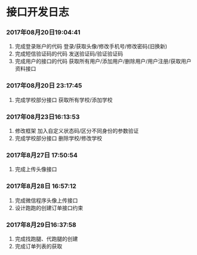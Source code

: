 # 接口开发日志
### 2017年08月20日19:04:41
1. 完成登录账户的代码
    登录/获取头像/修改手机号/修改密码(旧换新)
2. 完成短信验证码的代码
    发送验证码/验证验证码
3. 完成用户的接口的代码
    获取所有用户/添加用户/删除用户/用户注册/获取用户资料接口

### 2017年08月20日 23:17:45
1. 完成学校部分接口
    获取所有学校/添加学校
### 2017年08月23日16:13:53
1. 修改框架
    加入自定义状态码/区分不同身份的参数验证
2. 完成学校部分接口
    删除学校/修改学校


### 2017年8月27日 17:50:54
1. 完成上传头像接口

### 2017年8月28日 16:57:12
1. 完成微信程序头像上传接口
2. 设计跑跑的创建订单接口约束


### 2017年8月29日16:37:58
1. 完成找跑腿、代跑腿的创建
2. 完成订单列表的获取